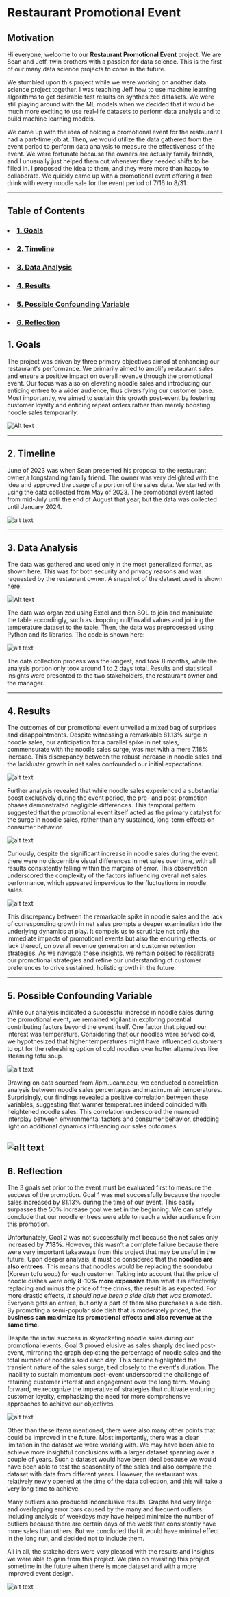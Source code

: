 # Restaurant Promotional Event

## Motivation

Hi everyone, welcome to our <strong>Restaurant Promotional Event</strong> project. We are Sean and Jeff, twin brothers with a passion for data science. This is the first of our many data science projects to come in the future.

We stumbled upon this project while we were working on another data science project together. I was teaching Jeff how to use machine learning algorithms to get desirable test results on synthesized datasets. We were still playing around with the ML models when we decided that it would be much more exciting to use real-life datasets to perform data analysis and to build machine learning models. 

We came up with the idea of holding a promotional event for the restaurant I had a part-time job at. Then, we would utilize the data gathered from the event period to perform data analysis to measure the effectiveness of the event. We were fortunate because the owners are actually family friends, and I unusually just helped them out whenever they needed shifts to be filled in. I proposed the idea to them, and they were more than happy to collaborate. We quickly came up with a promotional event offering a free drink with every noodle sale for the event period of 7/16 to 8/31. 

---
## Table of Contents

  ### <li><a href="#goals">1. Goals</a></li>
  ### <li><a href="#timeline">2. Timeline</a></li>
  ### <li><a href="#data-analysis">3. Data Analysis</a></li>
  ### <li><a href="#results">4. Results</a></li>
  ### <li><a href="#possible-confounding-variable">5. Possible Confounding Variable</a></li>
  ### <li><a href="#reflection">6. Reflection</a></li>
</ul>

## <div id="goals">1. Goals</span>


The project was driven by three primary objectives aimed at enhancing our restaurant's performance. We primarily aimed to amplify restaurant sales and ensure a positive impact on overall revenue through the promotional event. Our focus was also on elevating noodle sales and introducing our enticing entree to a wider audience, thus diversifying our customer base. Most importantly, we aimed to sustain this growth post-event by fostering customer loyalty and enticing repeat orders rather than merely boosting noodle sales temporarily.

![Alt text](images/Fig1.png)

---
## <div id="timeline">2. Timeline</span>

June of 2023 was when Sean presented his proposal to the restaurant owner,a longstanding family friend. The owner was very delighted with the idea and approved the usage of a portion of the sales data. We started with using the data collected from May of 2023. The promotional event lasted from mid-July until the end of August that year, but the data was collected until January 2024.

![alt text](images/Timeline.png) 
</span>

---
## <div id="data-analysis">3. Data Analysis</span>

The data was gathered and used only in the most generalized format, as shown here. This was for both security and privacy reasons and was requested by the restaurant owner. A snapshot of the dataset used is shown here:

![Alt text](images/Fig2.png)

The data was organized using Excel and then SQL to join and manipulate the table accordingly, such as dropping null/invalid values and joining the temperature dataset to the table. Then, the data was preprocessed using Python and its libraries. The code is shown here:

![alt text](images/Goals.png)

The data collection process was the longest, and took 8 months, while the analysis portion only took around 1 to 2 days total. Results and statistical insights were presented to the two stakeholders, the restaurant owner and the manager.

---
## <div id="results">4. Results</span>

The outcomes of our promotional event unveiled a mixed bag of surprises and disappointments. Despite witnessing a remarkable 81.13% surge in noodle sales, our anticipation for a parallel spike in net sales, commensurate with the noodle sales surge, was met with a mere 7.18% increase. This discrepancy between the robust increase in noodle sales and the lackluster growth in net sales confounded our initial expectations.

![alt text](images/Figs3and4.PNG)

Further analysis revealed that while noodle sales experienced a substantial boost exclusively during the event period, the pre- and post-promotion phases demonstrated negligible differences. This temporal pattern suggested that the promotional event itself acted as the primary catalyst for the surge in noodle sales, rather than any sustained, long-term effects on consumer behavior.

![alt text](images/Figs8and9.PNG)

Curiously, despite the significant increase in noodle sales during the event, there were no discernible visual differences in net sales over time, with all results consistently falling within the margins of error. This observation underscored the complexity of the factors influencing overall net sales performance, which appeared impervious to the fluctuations in noodle sales.
 
![alt text](images/Fig5.PNG)

This discrepancy between the remarkable spike in noodle sales and the lack of corresponding growth in net sales prompts a deeper examination into the underlying dynamics at play. It compels us to scrutinize not only the immediate impacts of promotional events but also the enduring effects, or lack thereof, on overall revenue generation and customer retention strategies. As we navigate these insights, we remain poised to recalibrate our promotional strategies and refine our understanding of customer preferences to drive sustained, holistic growth in the future.

---
## <div id="possible-confounding-variable">5. Possible Confounding Variable</span>
  
While our analysis indicated a successful increase in noodle sales during the promotional event, we remained vigilant in exploring potential contributing factors beyond the event itself. One factor that piqued our interest was temperature. Considering that our noodles were served cold, we hypothesized that higher temperatures might have influenced customers to opt for the refreshing option of cold noodles over hotter alternatives like steaming tofu soup.

![alt text](images/Fig10.png)

Drawing on data sourced from /ipm.ucanr.edu, we conducted a correlation analysis between noodle sales percentages and maximum air temperatures. Surprisingly, our findings revealed a positive correlation between these variables, suggesting that warmer temperatures indeed coincided with heightened noodle sales. This correlation underscored the nuanced interplay between environmental factors and consumer behavior, shedding light on additional dynamics influencing our sales outcomes.

![alt text](images/Figs11and12.png)
---
## <div id="Reflection">6. Reflection</span>

The 3 goals set prior to the event must be evaluated first to measure the success of the promotion. Goal 1 was met successfully because the noodle sales increased by 81.13% during the time of our event. This easily surpasses the 50% increase goal we set in the beginning. We can safely conclude that our noodle entrees were able to reach a wider audience from this promotion.
 
Unfortunately, Goal 2 was not successfully met because the net sales only increased by **7.18%**. However, this wasn’t a complete failure because there were very important takeaways from this project that may be useful in the future. Upon deeper analysis, it must be considered that the **noodles are also entrees**. This means that noodles would be replacing the soondubu (Korean tofu soup) for each customer. Taking into account that the price of noodle dishes were only **8-10% more expensive** than what it is effectively replacing and minus the price of free drinks, the result is as expected. For more drastic effects, *it should have been a side dish that was promoted*. Everyone gets an entree, but only a part of them also purchases a side dish. By promoting a semi-popular side dish that is moderately priced, the **business can maximize its promotional effects and also revenue at the same time**.
 
Despite the initial success in skyrocketing noodle sales during our promotional events, Goal 3 proved elusive as sales sharply declined post-event, mirroring the graph depicting the percentage of noodle sales and the total number of noodles sold each day. This decline highlighted the transient nature of the sales surge, tied closely to the event's duration. The inability to sustain momentum post-event underscored the challenge of retaining customer interest and engagement over the long term. Moving forward, we recognize the imperative of strategies that cultivate enduring customer loyalty, emphasizing the need for more comprehensive approaches to achieve our objectives.

![alt text](images/GoalsReflection.PNG)

Other than these items mentioned, there were also many other points that could be improved in the future. Most importantly, there was a clear limitation in the dataset we were working with. We may have been able to achieve more insightful conclusions with a larger dataset spanning over a couple of years. Such a dataset would have been ideal because we would have been able to test the seasonality of the sales and also compare the dataset with data from different years. However, the restaurant was relatively newly opened at the time of the data collection, and this will take a very long time to achieve. 
 
Many outliers also produced inconclusive results. Graphs had very large and overlapping error bars caused by the many and frequent outliers. Including analysis of weekdays may have helped minimize the number of outliers because there are certain days of the week that consistently have more sales than others. But we concluded that it would have minimal effect in the long run, and decided not to include them.
  
All in all, the stakeholders were very pleased with the results and insights we were able to gain from this project. We plan on revisiting this project sometime in the future when there is more dataset and with a more improved event design.

![alt text](images/Reflection.png)